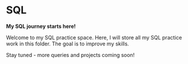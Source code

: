 # SQL

**My SQL journey starts here!**

Welcome to my SQL practice space.
Here, I will store all my SQL practice work in this folder.
The goal is to improve my skills.

Stay tuned - more queries and projects coming soon! 

